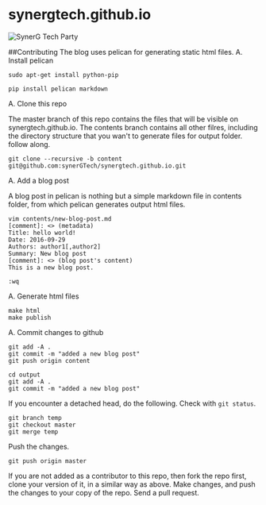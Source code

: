 # synergtech.github.io
![SynerG Tech Party](https://cloud.githubusercontent.com/assets/1687568/18940459/027c5614-8626-11e6-95fc-8fef60eee9ca.png "synerG Tech Party")

##Contributing
The blog uses pelican for generating static html files.
A. Install pelican

```sudo apt-get install python-pip```

```pip install pelican markdown```

A. Clone this repo

The master branch of this repo contains the files that will be visible on synergtech.github.io. The contents branch contains all other filres, including the directory structure that you wan't to generate files for output folder. follow along.

```git clone --recursive -b content git@github.com:synerGTech/synergtech.github.io.git```

A. Add a blog post

A blog post in pelican is nothing but a simple markdown file in contents folder, from which pelican generates output html files.

```
vim contents/new-blog-post.md
[comment]: <> (metadata)
Title: hello world! 
Date: 2016-09-29
Authors: author1[,author2]
Summary: New blog post
[comment]: <> (blog post's content)
This is a new blog post.

:wq
```

A. Generate html files

```
make html
make publish
```

A. Commit changes to github

```
git add -A .
git commit -m "added a new blog post"
git push origin content

cd output
git add -A .
git commit -m "added a new blog post"
```

If you encounter a detached head, do the following. Check with ```git status```.

```
git branch temp
git checkout master
git merge temp
```

Push the changes.

```
git push origin master
```

If you are not added as a contributor to this repo, then fork the repo first, clone your version of it, in a similar way as above. Make changes, and push the changes to your copy of
the repo. Send a pull request.

